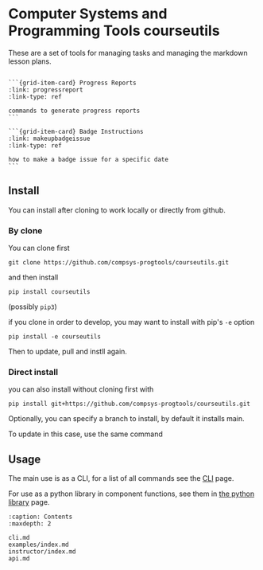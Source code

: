 <!-- .. Computer Systems and Programming Tools utils documentation primary file, created by
   sphinx-quickstart on Fri Dec 23 10:42:13 2022.
   You can adapt this file completely to your liking, but it should at least
   contain the root `toctree` directive. -->

#  Computer Systems and Programming Tools courseutils

These are a set of tools for managing tasks and managing the markdown lesson plans. 

````{grid} 3

```{grid-item-card} Progress Reports
:link: progressreport
:link-type: ref

commands to generate progress reports
```

```{grid-item-card} Badge Instructions
:link: makeupbadgeissue
:link-type: ref

how to make a badge issue for a specific date
```

````



## Install 

You can install after cloning to work locally or directly from github. 

### By clone

You can clone first
```
git clone https://github.com/compsys-progtools/courseutils.git
```

and then install 
```
pip install courseutils
```
(possibly `pip3`)

if you clone in order to develop, you may want to install with pip's `-e` option

```
pip install -e courseutils
```

Then to update, pull and instll again. 


### Direct install 

you can also install without cloning first with 

```
pip install git+https://github.com/compsys-progtools/courseutils.git
```

Optionally, you can specify a branch to install, by default it installs main. 

To update in this case, use the same command


## Usage 

The main use is as a CLI, for a list of all commands see the 
[CLI](cli.md) page. 

For use as a python library in component functions, see them in 
[the python library](api.md) page. 


```{toctree}
:caption: Contents
:maxdepth: 2

cli.md
examples/index.md
instructor/index.md
api.md
```

<!-- 
Indices and tables
==================

* :ref:`genindex`
* :ref:`modindex`
* :ref:`search` -->
